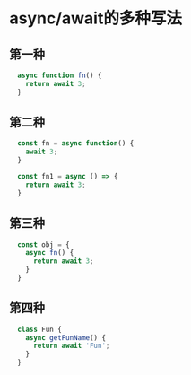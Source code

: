 # async/await的多种写法

## 第一种

```js
  async function fn() {
    return await 3;
  }
```

## 第二种

```js
  const fn = async function() {
    await 3;
  }

  const fn1 = async () => {
    return await 3;
  }
```

## 第三种

```js
  const obj = {
    async fn() {
      return await 3;
    }
  }
```

## 第四种

```js
  class Fun {
    async getFunName() {
      return await 'Fun';
    }
  }
```